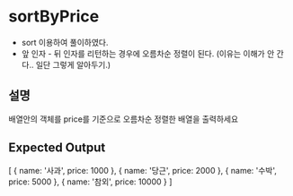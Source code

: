 # sortByPrice

- sort 이용하여 풀이하였다.
- 앞 인자 - 뒤 인자를 리턴하는 경우에 오름차순 정렬이 된다. (이유는 이해가 안 간다.. 일단 그렇게 알아두기.)

## 설명

배열안의 객체를 price를 기준으로 오름차순 정렬한 배열을 출력하세요

## Expected Output

[
{ name: '사과', price: 1000 },
{ name: '당근', price: 2000 },
{ name: '수박', price: 5000 },
{ name: '참외', price: 10000 }
]
